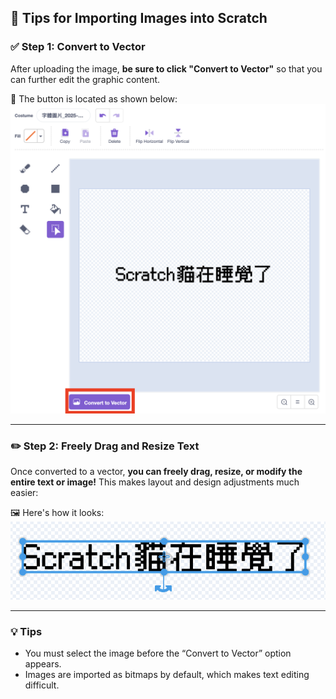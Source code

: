 ## 🔧 Tips for Importing Images into Scratch

### ✅ Step 1: Convert to Vector

After uploading the image, **be sure to click "Convert to Vector"** so that you can further edit the graphic content.

📌 The button is located as shown below:
![Convert to Vector](public/images/convert_en.png)

---

### ✏️ Step 2: Freely Drag and Resize Text

Once converted to a vector, **you can freely drag, resize, or modify the entire text or image!**
This makes layout and design adjustments much easier:

🖼️ Here's how it looks:
![Drag and Resize](public/images/edit_text.png)

---

### 💡 Tips

- You must select the image before the “Convert to Vector” option appears.
- Images are imported as bitmaps by default, which makes text editing difficult.
